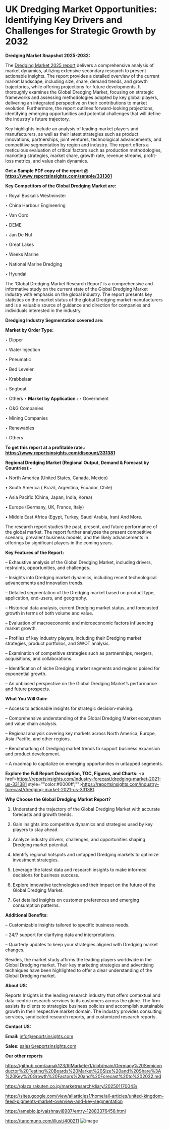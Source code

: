 # UK Dredging Market Opportunities: Identifying Key Drivers and Challenges for Strategic Growth by 2032

<strong>Dredging Market Snapshot 2025-2032:</strong>

The <a href=https://www.reportsinsights.com/sample/331381>Dredging Market 2025 report</a> delivers a comprehensive analysis of market dynamics, utilizing extensive secondary research to present actionable insights. The report provides a detailed overview of the current market landscape, including size, share, demand trends, and growth trajectories, while offering projections for future developments. It thoroughly examines the Global Dredging Market, focusing on strategic frameworks and assessing methodologies adopted by key global players, delivering an integrated perspective on their contributions to market evolution. Furthermore, the report outlines forward-looking projections, identifying emerging opportunities and potential challenges that will define the industry's future trajectory.

Key highlights include an analysis of leading market players and manufacturers, as well as their latest strategies such as product innovations, partnerships, joint ventures, technological advancements, and competitive segmentation by region and industry. The report offers a meticulous evaluation of critical factors such as production methodologies, marketing strategies, market share, growth rate, revenue streams, profit-loss metrics, and value chain dynamics.

<strong>Get a Sample PDF copy of the report @ <a href=https://www.reportsinsights.com/sample/331381 style=color:#0000ff;>https://www.reportsinsights.com/sample/331381</a></strong>

<strong>Key Competitors of the Global Dredging Market are:</strong>

‣ Royal Boskalis Westminster

‣ China Harbour Engineering

‣ Van Oord

‣ DEME

‣ Jan De Nul

‣ Great Lakes

‣ Weeks Marine

‣ National Marine Dredging

‣ Hyundai

The ‘Global Dredging Market Research Report’ is a comprehensive and informative study on the current state of the Global Dredging Market industry with emphasis on the global industry. The report presents key statistics on the market status of the global Dredging market manufacturers and is a valuable source of guidance and direction for companies and individuals interested in the industry.

<strong>Dredging Industry Segmentation covered are:</strong>

<strong>Market by Order Type: </strong>

‣ Dipper

‣ Water Injection

‣ Pneumatic

‣ Bed Leveler

‣ Krabbelaar

‣ Sngboat

‣ Others
‣ 
<strong>Market by Application :</strong>
‣ Government

‣ O&G Companies

‣ Mining Companies

‣ Renewables

‣ Others

<strong>To get this report at a profitable rate.: <a href=https://www.reportsinsights.com/discount/331381 style=color:#0000ff;>https://www.reportsinsights.com/discount/331381</a></strong>

<strong>Regional Dredging Market (Regional Output, Demand &amp; Forecast by Countries):-</strong>

• North America (United States, Canada, Mexico)

• South America ( Brazil, Argentina, Ecuador, Chile)

• Asia Pacific (China, Japan, India, Korea)

• Europe (Germany, UK, France, Italy)

• Middle East Africa (Egypt, Turkey, Saudi Arabia, Iran) And More.

The research report studies the past, present, and future performance of the global market. The report further analyzes the present competitive scenario, prevalent business models, and the likely advancements in offerings by significant players in the coming years.

<strong>Key Features of the Report:</strong>

– Exhaustive analysis of the Global Dredging Market, including drivers, restraints, opportunities, and challenges.

– Insights into Dredging market dynamics, including recent technological advancements and innovation trends.

– Detailed segmentation of the Dredging market based on product type, application, end-users, and geography.

– Historical data analysis, current Dredging market status, and forecasted growth in terms of both volume and value.

– Evaluation of macroeconomic and microeconomic factors influencing market growth.

– Profiles of key industry players, including their Dredging market strategies, product portfolios, and SWOT analysis.

– Examination of competitive strategies such as partnerships, mergers, acquisitions, and collaborations.

– Identification of niche Dredging market segments and regions poised for exponential growth.

– An unbiased perspective on the Global Dredging Market’s performance and future prospects.

<strong>What You Will Gain:</strong>

– Access to actionable insights for strategic decision-making.

– Comprehensive understanding of the Global Dredging Market ecosystem and value chain analysis.

– Regional analysis covering key markets across North America, Europe, Asia-Pacific, and other regions.

– Benchmarking of Dredging market trends to support business expansion and product development.

– A roadmap to capitalize on emerging opportunities in untapped segments.

<strong>Explore the Full Report Description, TOC, Figures, and Charts:</strong>
<a href=https://reportsinsights.com/industry-forecast/dredging-market-2021-us-331381 style=""color:#0000ff;"">https://reportsinsights.com/industry-forecast/dredging-market-2021-us-331381</a>

<strong>Why Choose the Global Dredging Market Report?</strong>

1. Understand the trajectory of the Global Dredging Market with accurate forecasts and growth trends.

2. Gain insights into competitive dynamics and strategies used by key players to stay ahead.

3. Analyze industry drivers, challenges, and opportunities shaping Dredging market potential.

4. Identify regional hotspots and untapped Dredging markets to optimize investment strategies.

5. Leverage the latest data and research insights to make informed decisions for business success.

6. Explore innovative technologies and their impact on the future of the Global Dredging Market.

7. Get detailed insights on customer preferences and emerging consumption patterns.

<strong>Additional Benefits:</strong>

– Customizable insights tailored to specific business needs.

– 24/7 support for clarifying data and interpretations.

– Quarterly updates to keep your strategies aligned with Dredging market changes.

Besides, the market study affirms the leading players worldwide in the Global Dredging market. Their key marketing strategies and advertising techniques have been highlighted to offer a clear understanding of the Global Dredging market.

<strong><strong>About US</strong>:</strong>

Reports Insights is the leading research industry that offers contextual and data-centric research services to its customers across the globe. The firm assists its clients to strategize business policies and accomplish sustainable growth in their respective market domain. The industry provides consulting services, syndicated research reports, and customized research reports.

<strong>Contact US:</strong>

<p class=><b>Email:</b> <a href=mailto:info@reportsinsights.com>info@reportsinsights.com</a></p>
<p class=><b>Sales:</b> <a href=mailto:sales@reportsinsights.com>sales@reportsinsights.com</a></p>

<strong>Our other reports</strong>

<a href=https://github.com/aanak123/RIMarketer1/blob/main/Germany%20Semiconductor%20Testing%20Boards%20Market%20Size%20and%20Share%3A%20Key%20Growth%20Factors%20and%20Forecast%20to%202032.md>https://github.com/aanak123/RIMarketer1/blob/main/Germany%20Semiconductor%20Testing%20Boards%20Market%20Size%20and%20Share%3A%20Key%20Growth%20Factors%20and%20Forecast%20to%202032.md</a>

<a href=https://plaza.rakuten.co.jp/marketresarch/diary/202501170043/>https://plaza.rakuten.co.jp/marketresarch/diary/202501170043/</a>

<a href=https://sites.google.com/view/allarticles1/home/all-articles/united-kingdom-feed-pigments-market-overview-and-key-segmentation>https://sites.google.com/view/allarticles1/home/all-articles/united-kingdom-feed-pigments-market-overview-and-key-segmentation</a>

<a href=https://ameblo.jp/vaishnavi8987/entry-12883376458.html>https://ameblo.jp/vaishnavi8987/entry-12883376458.html</a>

<a href=https://tanomuno.com/illust/400211>https://tanomuno.com/illust/400211</a>
![image](https://github.com/user-attachments/assets/925b3927-bd99-47b8-bdf9-71d7f6e09cd1)
